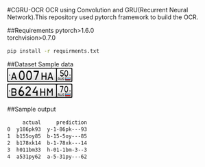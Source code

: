 #CGRU-OCR
OCR using Convolution and GRU(Recurrent Neural Network).This repository used pytorch framework to build the OCR.  

##Requirements
pytorch>1.6.0</br>
torchvision>0.7.0
```bash
pip install -r requirments.txt
```
##Dataset
Sample data</br>
![alt text](dataset/test/A007HA50.png)</br>
![alt text](dataset/test/B624HM70.png)</br>

##Sample output
```
     actual     prediction
0  y186pk93  y-1-86pk---93
1  b155oy85  b-15-5oy---85
2  b178xk14  b-1-78xk---14
3  h011bm33  h-01-1bm-3--3
4  a531py62  a-5-31py---62
```